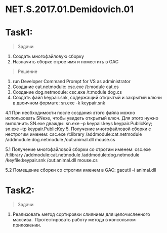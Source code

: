# NET.S.2017.01.Demidovich.01

# Task1:

>Задачи
  1. Cоздать многофайловую сборку
  2. Назначить сборке строе имя и поместить в GAC
  
>Решение
  1. run Developer Command Prompt for VS as administrator
  2. Создание cat.netmodule: csc.exe /t:module cat.cs 
  3. Создание dog.netmodule: csc.exe /t:module dog.cs
  4. Cоздать файл keypair.snk, содержащий открытый и закрытый ключи в двоичном формате: sn.exe -k keypair.snk
  
  4.1 При необходимости после создания этого файла можно использовать SNexe, чтобы увидеть открытый ключ.
    Для этого нужно выполнить SN.exe дважды: sn.exe –p keypair.keys keypair.PublicKey; sn.exe –tp keypair.PublicKey 
  5. Получение многофайловой сборки с нестрогим именем: 
    csc.exe /t:library /addmodule:cat.netmodule /addmodule:dog.netmodule /out:animal.dll mouse.cs
    
  5.1 Получение многофайловой сборки со строгим именем: 
    csc.exe /t:library /addmodule:cat.netmodule /addmodule:dog.netmodule /keyfile:keypair.snk /out:animal.dll mouse.cs
    
  5.2 Помещение сборки со строгим именем в GAC:
    gacutil -i animal.dll
   
  
# Task2: 

>Задачи
  1. Реализовать метод сортировки слиянием для целочисленного массива.  Протестировать работу метода в консольном приложении.
